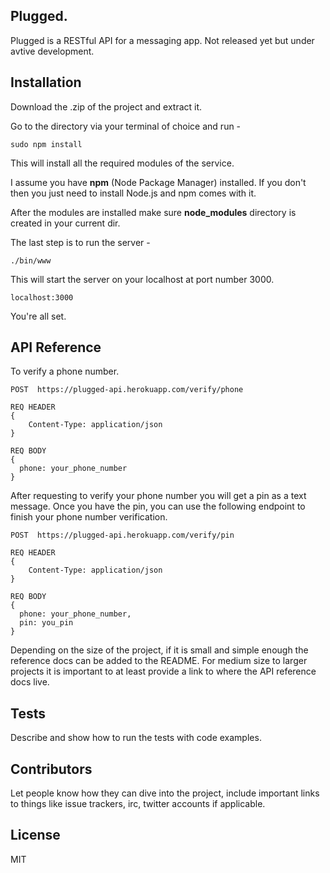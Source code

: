 ## Plugged. 


Plugged is a RESTful API for a messaging app. Not released yet but
under avtive development.


## Installation

Download the .zip of the project and extract it.

Go to the directory via your terminal of choice and run - 

```
sudo npm install
```

This will install all the required modules of the service.

I assume you have **npm** (Node Package Manager) installed. If you don't
then you just need to install Node.js and npm comes with it.


After the modules are installed make sure **node_modules** directory is created in your current dir. 

The last step is to run the server -   

```
./bin/www
```

This will start the server on your localhost at port number 3000. 

```
localhost:3000
```

You're all set.


## API Reference

To verify a phone number.

```
POST  https://plugged-api.herokuapp.com/verify/phone

REQ HEADER
{ 
	Content-Type: application/json
}

REQ BODY
{
  phone: your_phone_number
}

```

After requesting to verify your phone number you will get a pin as a text message.
Once you have the pin, you can use the following endpoint to finish your phone number
verification.

```
POST  https://plugged-api.herokuapp.com/verify/pin

REQ HEADER
{ 
	Content-Type: application/json
}

REQ BODY
{
  phone: your_phone_number,
  pin: you_pin
}

```



Depending on the size of the project, if it is small and simple enough the reference docs can be added to the README. For medium size to larger projects it is important to at least provide a link to where the API reference docs live.

## Tests

Describe and show how to run the tests with code examples.

## Contributors

Let people know how they can dive into the project, include important links to things like issue trackers, irc, twitter accounts if applicable.

## License

MIT